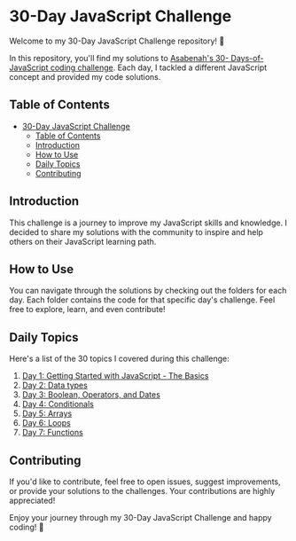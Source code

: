# 30-Day JavaScript Challenge

Welcome to my 30-Day JavaScript Challenge repository! 🚀

In this repository, you'll find my solutions to <a href="https://github.com/Asabeneh/30-Days-Of-JavaScript/tree/master" target="_blank">Asabenah's 30- Days-of-JavaScript coding challenge</a>. Each day, I tackled a different JavaScript concept and provided my code solutions.

## Table of Contents

- [30-Day JavaScript Challenge](#30-day-javascript-challenge)
  - [Table of Contents](#table-of-contents)
  - [Introduction](#introduction)
  - [How to Use](#how-to-use)
  - [Daily Topics](#daily-topics)
  - [Contributing](#contributing)

## Introduction

This challenge is a journey to improve my JavaScript skills and knowledge. I decided to share my solutions with the community to inspire and help others on their JavaScript learning path.

## How to Use

You can navigate through the solutions by checking out the folders for each day. Each folder contains the code for that specific day's challenge. Feel free to explore, learn, and even contribute!

## Daily Topics

Here's a list of the 30 topics I covered during this challenge:

1. [Day 1: Getting Started with JavaScript - The Basics](Day1/day1.md)
2. [Day 2: Data types](Day2/day2.md)
3. [Day 3: Boolean, Operators, and Dates](Day3/day3.md)
4. [Day 4: Conditionals](Day4/day4.md)
5. [Day 5: Arrays](Day5/day5.md)
6. [Day 6:  Loops](Day6/day6.md)
7. [Day 7: Functions](Day7/day7.md)



## Contributing

If you'd like to contribute, feel free to open issues, suggest improvements, or provide your solutions to the challenges. Your contributions are highly appreciated!

Enjoy your journey through my 30-Day JavaScript Challenge and happy coding! 🎉
